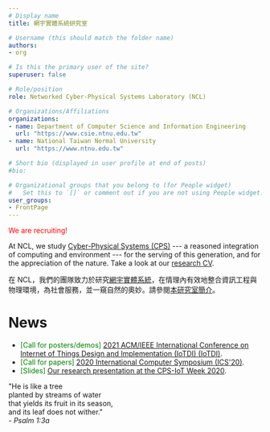 ```yaml
---
# Display name
title: 網宇實體系統研究室

# Username (this should match the folder name)
authors:
- org

# Is this the primary user of the site?
superuser: false

# Role/position
role: Networked Cyber-Physical Systems Laboratory (NCL)

# Organizations/Affiliations
organizations:
- name: Department of Computer Science and Information Engineering 
  url: "https://www.csie.ntnu.edu.tw"
- name: National Taiwan Normal University
  url: "https://www.ntnu.edu.tw"

# Short bio (displayed in user profile at end of posts)
#bio: 

# Organizational groups that you belong to (for People widget)
#   Set this to `[]` or comment out if you are not using People widget.
user_groups:
- FrontPage
---
```


<span style="color:red">We are recruiting!</span>

At NCL, we study [Cyber-Physical Systems (CPS)](https://en.wikipedia.org/wiki/Cyber-physical_system) --- a reasoned integration of computing and environment --- for the serving of this generation, and for the appreciation of the nature. Take a look at our [research CV](pdf/ncl_cv_2020Aug.pdf).

在 NCL，我們的團隊致力於研究[網宇實體系統](https://zh.wikipedia.org/zh-tw/網宇實體系統)，在情理內有效地整合資訊工程與物理環境，為社會服務，並一窺自然的奧妙。請參閱[本研究室簡介](pdf/ncl_intro_2020May.pdf)。

  
# News

* <span style="color:green">[Call for posters/demos]</span> [2021 ACM/IEEE International Conference on Internet of Things Design and Implementation (IoTDI) (IoTDI)](https://conferences.computer.org/iotDI/2021/poster.html).  
* <span style="color:green">[Call for papers]</span> [2020 International Computer Symposium (ICS'20)](http://ics2020.ncku.edu.tw/callforpaper.html).  
* <span style="color:green">[Slides]</span> [Our research presentation at the CPS-IoT Week 2020](pdf/iotdi20-arrec-presentation.pdf).  


"He is like a tree<br>
    planted by streams of water<br>
that yields its fruit in its season,<br>
    and its leaf does not wither." <br> _- Psalm 1:3a_


